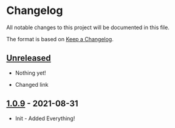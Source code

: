 # Changelog

All notable changes to this project will be documented in this file.

The format is based on [Keep a Changelog](https://keepachangelog.com/en/1.0.0/).

## [Unreleased]

- Nothing yet!

- Changed link

## [1.0.9] - 2021-08-31

- Init - Added Everything!

[Unreleased]: https://github.com/draschke/vsc-sap-hana-mta-dev-env-node16x/compare/v1.0.1...HEAD
[1.0.9]: https://github.com/draschke/vsc-sap-hana-mta-dev-env-node16x/compare/v1.0.0...v1.0.9
